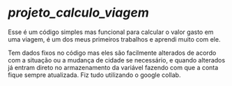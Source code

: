 # ***projeto_calculo_viagem***

Esse é um código simples mas funcional para calcular o valor gasto em uma viagem, é um dos meus primeiros trabalhos e aprendi muito com ele.

Tem dados fixos no código mas eles são facilmente alterados de acordo com a situação ou a mudança de cidade se necessário, e quando alterados já entram direto no armazenamento da variável fazendo com que a conta fique sempre atualizada.
Fiz tudo utilizando o google collab.
